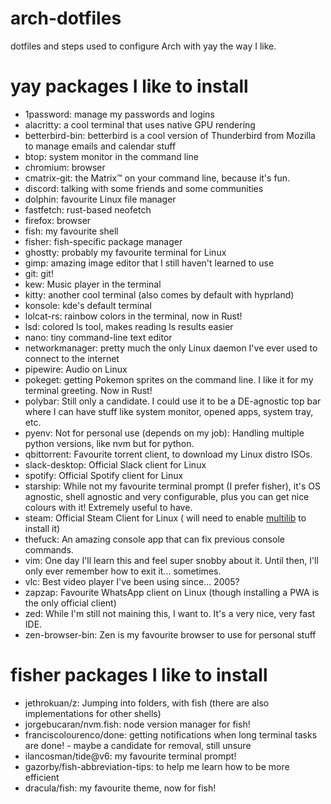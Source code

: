 # arch-dotfiles
dotfiles and steps used to configure Arch with yay the way I like.

# yay packages I like to install
- 1password: manage my passwords and logins
- alacritty: a cool terminal that uses native GPU rendering
- betterbird-bin: betterbird is a cool version of Thunderbird from Mozilla to manage emails and calendar stuff
- btop: system monitor in the command line
- chromium: browser
- cmatrix-git: the Matrix™ on your command line, because it's fun.
- discord: talking with some friends and some communities
- dolphin: favourite Linux file manager
- fastfetch: rust-based neofetch
- firefox: browser
- fish: my favourite shell
- fisher: fish-specific package manager
- ghostty: probably my favourite terminal for Linux
- gimp: amazing image editor that I still haven't learned to use
- git: git!
- kew: Music player in the terminal
- kitty: another cool terminal (also comes by default with hyprland)
- konsole: kde's default terminal
- lolcat-rs: rainbow colors in the terminal, now in Rust!
- lsd: colored ls tool, makes reading ls results easier
- nano: tiny command-line text editor
- networkmanager: pretty much the only Linux daemon I've ever used to connect to the internet
- pipewire: Audio on Linux
- pokeget: getting Pokemon sprites on the command line. I like it for my terminal greeting. Now in Rust!
- polybar: Still only a candidate. I could use it to be a DE-agnostic top bar where I can have stuff like system monitor, opened apps, system tray, etc.
- pyenv: Not for personal use (depends on my job): Handling multiple python versions, like nvm but for python.
- qbittorrent: Favourite torrent client, to download my Linux distro ISOs.
- slack-desktop: Official Slack client for Linux
- spotify: Official Spotify client for Linux
- starship: While not my favourite terminal prompt (I prefer fisher), it's OS agnostic, shell agnostic and very configurable, plus you can get nice colours with it! Extremely useful to have. 
- steam: Official Steam Client for Linux ( will need to enable [multilib](https://wiki.archlinux.org/title/Official_repositories#multilib) to install it)
- thefuck: An amazing console app that can fix previous console commands.
- vim: One day I'll learn this and feel super snobby about it. Until then, I'll only ever remember how to exit it... sometimes.
- vlc: Best video player I've been using since... 2005?
- zapzap: Favourite WhatsApp client on Linux (though installing a PWA is the only official client)
- zed: While I'm still not maining this, I want to. It's a very nice, very fast IDE.
- zen-browser-bin: Zen is my favourite browser to use for personal stuff

# fisher packages I like to install
- jethrokuan/z: Jumping into folders, with fish (there are also implementations for other shells)
- jorgebucaran/nvm.fish: node version manager for fish!
- franciscolourenco/done: getting notifications when long terminal tasks are done! - maybe a candidate for removal, still unsure
- ilancosman/tide@v6: my favourite terminal prompt!
- gazorby/fish-abbreviation-tips: to help me learn how to be more efficient
- dracula/fish: my favourite theme, now for fish!
  
